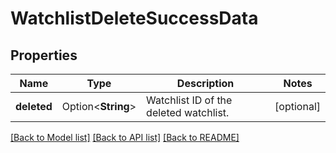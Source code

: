 # WatchlistDeleteSuccessData

## Properties

Name | Type | Description | Notes
------------ | ------------- | ------------- | -------------
**deleted** | Option<**String**> | Watchlist ID of the deleted watchlist. | [optional]

[[Back to Model list]](../README.md#documentation-for-models) [[Back to API list]](../README.md#documentation-for-api-endpoints) [[Back to README]](../README.md)
